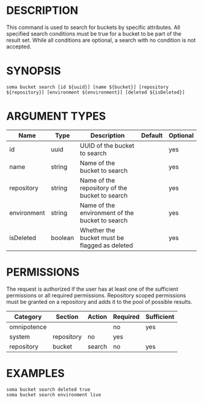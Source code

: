 # DESCRIPTION

This command is used to search for buckets by specific attributes.
All specified search conditions must be true for a bucket to be part
of the result set. While all conditions are optional, a search with no
condition is not accepted.

# SYNOPSIS

```
soma bucket search [id ${uuid}] [name ${bucket}] [repository ${repository}] [environment ${environment}] [deleted ${isDeleted}]
```

# ARGUMENT TYPES

Name | Type |     Description   | Default | Optional
 --- |  --- | ----------------- | ------- | --------
id | uuid | UUID of the bucket to search | | yes
name | string | Name of the bucket to search | | yes
repository | string | Name of the repository of the bucket to search | | yes
environment | string | Name of the environment of the bucket to search | | yes
isDeleted | boolean | Whether the bucket must be flagged as deleted | | yes

# PERMISSIONS

The request is authorized if the user has at least one of the sufficient
permissions or all required permissions.
Repository scoped permissions must be granted on a repository and adds
it to the pool of possible results.

Category | Section | Action | Required | Sufficient
 ------- | ------- | ------ | -------- | ----------
omnipotence | | | no | yes
system | repository | no | yes
repository | bucket | search | no | yes

# EXAMPLES

```
soma bucket search deleted true
soma bucket search environment live
```
